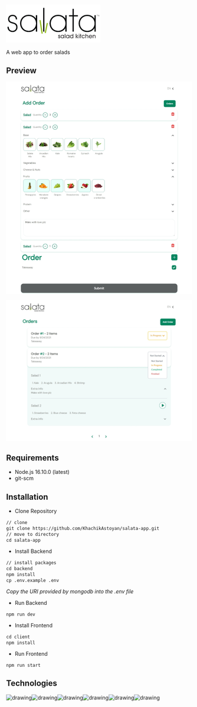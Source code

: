 ![Salata Icon](./client/public/salata.png)

A web app to order salads

## Preview

![Add Order](./readme_files/Web%20capture_30-9-2021_213021_localhost.jpeg)

![Orders](./readme_files/Web%20capture_30-9-2021_214010_localhost.jpeg)

<!-- ### [Figma mockup](https://www.figma.com/file/gvYTd9ZsGkEaEjTgtt7LyD/Untitled?node-id=0%3A1)

### [Miro whiteboard](https://miro.com/app/board/o9J_l1_sK4M=/) -->

## Requirements

- Node.js 16.10.0 (latest)
- git-scm

## Installation

- Clone Repository

```
// clone
git clone https://github.com/KhachikAstoyan/salata-app.git
// move to directory
cd salata-app
```

- Install Backend

```
// install packages
cd backend
npm install
cp .env.example .env
```

_Copy the URI provided by mongodb into the .env file_

- Run Backend

```
npm run dev
```

- Install Frontend

```
cd client
npm install
```

- Run Frontend

```
npm run start
```

## Technologies

<img src="https://cdn.worldvectorlogo.com/logos/nodejs-icon.svg" style="display: inline;" alt="drawing" width="50"/><img src="https://cdn.worldvectorlogo.com/logos/mongodb-icon-1.svg" style="display:inline;"  alt="drawing" width="50" height="50"/><img src="https://cdn.worldvectorlogo.com/logos/graphql.svg" style="display:inline;"  alt="drawing" width="50"/><img src="https://cdn.worldvectorlogo.com/logos/apollo-graphql-compact.svg" alt="drawing" width="50"/><img src="https://cdn.worldvectorlogo.com/logos/react-2.svg" alt="drawing" width="50"/><img src="https://cdn.worldvectorlogo.com/logos/tailwind-css-2.svg" alt="drawing" width="50" height="50"/>
